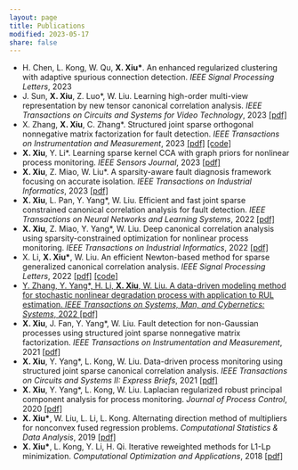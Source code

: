 ```yaml
---
layout: page
title: Publications
modified: 2023-05-17 
share: false
---
```


* H. Chen, L. Kong, W. Qu, <b>X. Xiu*</b>. An enhanced regularized clustering with adaptive spurious connection detection. <i>IEEE Signal Processing Letters</i>, 2023 <br>
* J. Sun, <b>X. Xiu</b>, Z. Luo*, W. Liu. Learning high-order multi-view representation by new tensor canonical correlation analysis. <i>IEEE Transactions on Circuits and Systems for Video Technology</i>, 2023 <a href="../publication/2023-TCSVT.pdf" class="textlink" target="_blank">[pdf]</a><br>
* X. Zhang, <b>X. Xiu</b>, C. Zhang*. Structured joint sparse orthogonal nonnegative matrix factorization for fault detection. <i>IEEE Transactions on Instrumentation and Measurement</i>, 2023 <a href="../publication/2023-TIM.pdf" class="textlink" target="_blank">[pdf]</a> <a href="../publication/2023-TIM-code.zip" class="textlink" target="_blank">[code]</a> <br>
* <b>X. Xiu</b>, Y. Li*. Learning sparse kernel CCA with graph priors for nonlinear process monitoring. <i>IEEE Sensors Journal</i>, 2023 <a href="../publication/2023-JSEN.pdf" class="textlink" target="_blank">[pdf]</a><br>
* <b>X. Xiu</b>, Z. Miao, W. Liu*. A sparsity-aware fault diagnosis framework focusing on accurate isolation. <i>IEEE Transactions on Industrial Informatics</i>, 2023 <a href="../publication/2023-TII.pdf" class="textlink" target="_blank">[pdf]</a><br>
* <b>X. Xiu</b>, L. Pan, Y. Yang*, W. Liu. Efficient and fast joint sparse constrained canonical correlation analysis for fault detection. <i>IEEE Transactions on Neural Networks and Learning Systems</i>, 2022 <a href="../publication/2022-TNNLS.pdf" class="textlink" target="_blank">[pdf]</a><br>
* <b>X. Xiu</b>, Z. Miao, Y. Yang*, W. Liu. Deep canonical correlation analysis using sparsity-constrained optimization for nonlinear process monitoring. <i>IEEE Transactions on Industrial Informatics</i>, 2022 <a href="../publication/2022-TII.pdf" class="textlink" target="_blank">[pdf]</a><br>
* X. Li, <b>X. Xiu*</b>, W. Liu. An efficient Newton-based method for sparse generalized canonical correlation analysis. <i>IEEE Signal Processing Letters</i>, 2022 <a href="../publication/2022-SPL.pdf" class="textlink" target="_blank">[pdf]</a>  <a href="../publication/2022-SPL-code.zip" class="textlink" target="_blank">[code] <br>
* Y. Zhang, Y. Yang*, H. Li, <b>X. Xiu</b>, W. Liu. A data-driven modeling method for stochastic nonlinear degradation process with application to RUL estimation. <i>IEEE Transactions on Systems, Man, and Cybernetics: Systems</i>, 2022 <a href="../publication/2022-TSMC.pdf" class="textlink" target="_blank">[pdf]</a><br>
* <b>X. Xiu</b>, J. Fan, Y. Yang*, W. Liu. Fault detection for non-Gaussian processes using structured joint sparse nonnegative matrix factorization. <i>IEEE Transactions on Instrumentation and Measurement</i>, 2021 <a href="../publication/2021-TIM.pdf" class="textlink" target="_blank">[pdf]</a><br>
* <b>X. Xiu</b>, Y. Yang*, L. Kong, W. Liu. Data-driven process monitoring using structured joint sparse canonical correlation analysis. <i>IEEE Transactions on Circuits and Systems II: Express Briefs</i>, 2021 <a href="../publication/2021-TCSII.pdf" class="textlink" target="_blank">[pdf]</a><br>
* <b>X. Xiu</b>, Y. Yang*, L. Kong, W. Liu. Laplacian regularized robust principal component analysis for process monitoring. <i>Journal of Process Control</i>, 2020 <a href="../publication/2020-JPC.pdf" class="textlink" target="_blank">[pdf]</a><br>
* <b>X. Xiu*</b>, W. Liu, L. Li, L. Kong. Alternating direction method of multipliers for nonconvex fused regression problems. <i>Computational Statistics & Data Analysis</i>, 2019 <a href="../publication/2019-CSDA.pdf" class="textlink" target="_blank">[pdf]</a><br>
* <b>X. Xiu*</b>, L. Kong, Y. Li, H. Qi. Iterative reweighted methods for L1-Lp minimization. <i>Computational Optimization and Applications</i>, 2018 <a href="../publication/2018-COAP.pdf" class="textlink" target="_blank">[pdf]</a>

